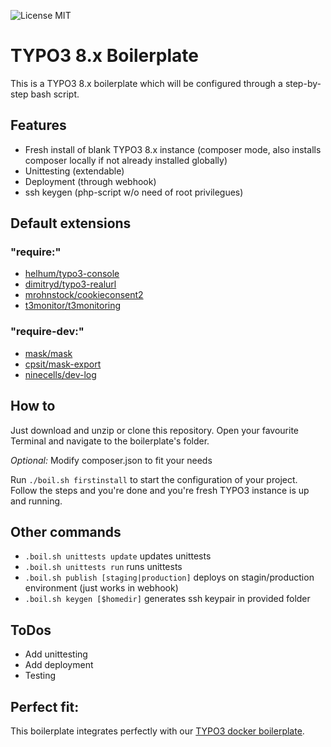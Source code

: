 ![License MIT](https://img.shields.io/badge/license-MIT-blue.svg?style=flat)

# TYPO3 8.x Boilerplate

This is a TYPO3 8.x boilerplate which will be configured through a step-by-step bash script.

## Features

- Fresh install of blank TYPO3 8.x instance (composer mode, also installs composer locally if not already installed globally)
- Unittesting (extendable)
- Deployment (through webhook)
- ssh keygen (php-script w/o need of root privilegues)

## Default extensions

### "require:"
- [helhum/typo3-console](https://github.com/helhum/typo3_console)
- [dimitryd/typo3-realurl](https://github.com/dmitryd/typo3-realurl)
- [mrohnstock/cookieconsent2](https://github.com/mrohnstock/cookieconsent2)
- [t3monitor/t3monitoring](https://github.com/georgringer/t3monitoring)

### "require-dev:"
- [mask/mask](https://github.com/Gernott/mask)
- [cpsit/mask-export](https://github.com/CPS-IT/TYPO3-mask_export)
- [ninecells/dev-log](https://github.com/ninecells/dev-log)

## How to

Just download and unzip or clone this repository. Open your favourite Terminal and navigate to the boilerplate's folder.

*Optional:* Modify composer.json to fit your needs

Run `./boil.sh firstinstall` to start the configuration of your project. Follow the steps and you're done and you're fresh TYPO3 instance is up and running.

## Other commands

- `.boil.sh unittests update` updates unittests
- `.boil.sh unittests run` runs unittests
- `.boil.sh publish [staging|production]` deploys on stagin/production environment (just works in webhook)
- `.boil.sh keygen [$homedir]` generates ssh keypair in provided folder

## ToDos

- Add unittesting
- Add deployment
- Testing

## Perfect fit:

This boilerplate integrates perfectly with our [TYPO3 docker boilerplate](https://github.com/FinndropStudios/TYPO3-docker-boilerplate).
